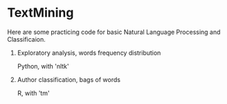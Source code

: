 # TextMining

Here are some practicing code for basic Natural Language Processing and Classificaion.

1. Exploratory analysis, words frequency distribution 
   
   Python, with 'nltk'

2. Author classification, bags of words
   
   R, with 'tm'
